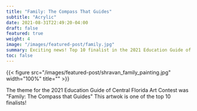 ```yaml
---
title: "Family: The Compass That Guides"
subtitle: "Acrylic"
date: 2021-08-31T22:49:20-04:00
draft: false
featured: true
weight: 4
image: "/images/featured-post/family.jpg"
summary: Exciting news! Top 10 finalist in the 2021 Education Guide of Central Florida art contest.
toc: false
---
```

{{< figure src="/images/featured-post/shravan_family_painting.jpg" width="100%" title="" >}}


The theme for the 2021 Education Guide of Central Florida Art Contest was "Family: The Compass that Guides" This artwok is one of the top 10 finalists!